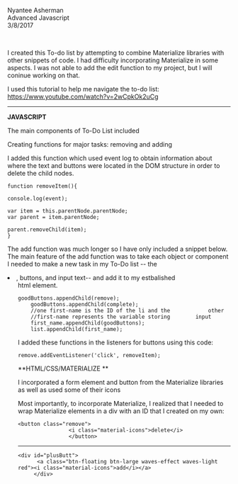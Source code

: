Nyantee Asherman <br>
Advanced Javascript <br>
3/8/2017



<br>

I created this To-do list by attempting to combine Materialize libraries with other snippets of code. I had difficulty incorporating Materialize in some aspects. I was not able to add the edit function to my project, but I will coninue working on that. 

I used this tutorial to help me navigate the to-do list:
https://www.youtube.com/watch?v=2wCpkOk2uCg

---------------------------------------------------------

**JAVASCRIPT**

The main components of To-Do List included

Creating functions for major tasks: removing and adding 

I added this function which used event log to obtain information about where the text and buttons were located in the DOM structure in order to delete the child nodes. 

	function removeItem(){

 	console.log(event);

  	var item = this.parentNode.parentNode;
  	var parent = item.parentNode;
  
  	parent.removeChild(item);
	}


The add function was much longer so I have only included a snippet below. The main feature of the add function was  to take each object or component I needed to make a new task in my To-Do list -- the <li>, buttons, and input text-- and add it to my estbalished <ul> html element. 

	goodButtons.appendChild(remove);
		goodButtons.appendChild(complete);
		//one first-name is the ID of the li and the 			other 
		//first-name represents the variable storing 		input 
		first_name.appendChild(goodButtons);
		list.appendChild(first_name);
		
I added these functions in the listeners for buttons using this code: 

	remove.addEventListener('click', removeItem);

**HTML/CSS/MATERIALIZE **

I incorporated a form element and button from the Materialize libraries as well as used some of their icons 

Most importantly, to incorporate Materialize, I realized that I needed to wrap Materialize elements in a div with an ID that I created on my own: 

	<button class="remove">
				 	<i class="material-icons">delete</i>
				 	</button>
				 	
--------------------
				 	
	<div id="plusButt">
          <a class="btn-floating btn-large waves-effect waves-light red"><i class="material-icons">add</i></a>
         </div>




